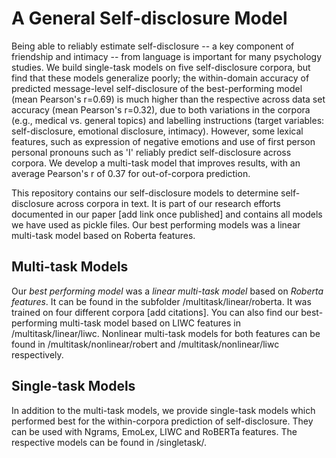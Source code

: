 # A General Self-disclosure Model

Being able to reliably estimate self-disclosure -- a key component of friendship and intimacy -- from language is important for many psychology studies. We build single-task models on five self-disclosure corpora, but find that these models generalize poorly; the within-domain accuracy of predicted message-level self-disclosure of the best-performing model (mean Pearson's r=0.69) is much higher than the respective across data set accuracy (mean Pearson's r=0.32), due to both variations in the corpora (e.g., medical vs. general topics) and labelling instructions (target variables: self-disclosure, emotional disclosure, intimacy). However, some lexical features, such as expression of negative emotions and use of first person personal pronouns such as 'I' reliably predict self-disclosure across corpora. We develop a multi-task model that improves results, with an average Pearson's r of 0.37 for out-of-corpora prediction. 

This repository contains our self-disclosure models to determine self-disclosure across corpora in text. It is part of our research efforts documented in our paper [add link once published] and contains all models we have used as pickle files. Our best performing models was a linear multi-task model based on Roberta features.

## Multi-task Models

Our *best performing model* was a *linear multi-task model* based on *Roberta features*. It can be found in the subfolder /multitask/linear/roberta. It was trained on four different corpora [add citations]. You can also find our best-performing multi-task model based on LIWC features in /multitask/linear/liwc. Nonlinear multi-task models for both features can be found in /multitask/nonlinear/robert and /multitask/nonlinear/liwc respectively.

## Single-task Models

In addition to the multi-task models, we provide single-task models which performed best for the within-corpora prediction of self-disclosure. They can be used with Ngrams, EmoLex, LIWC and RoBERTa features. The respective models can be found in /singletask/. 
